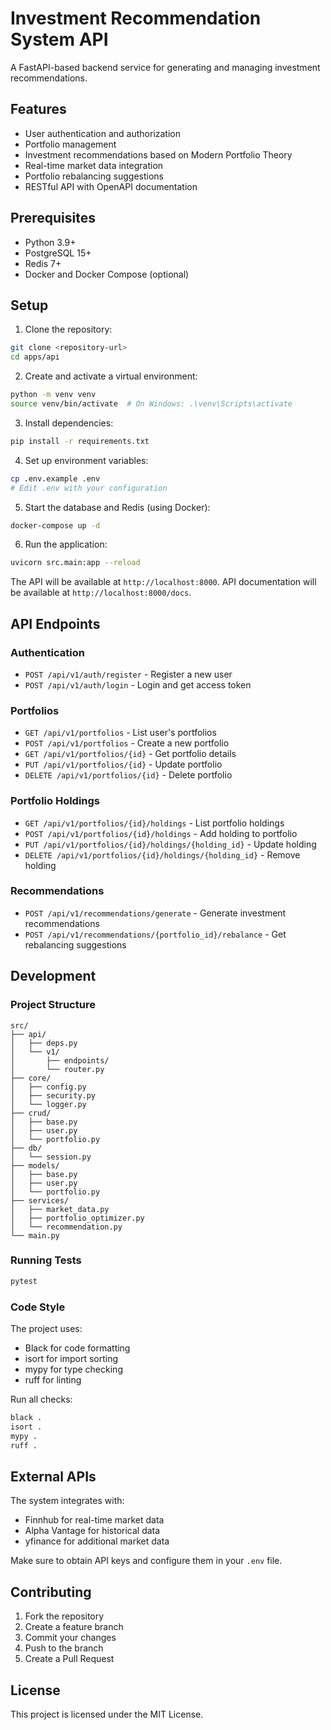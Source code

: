 # Investment Recommendation System API

A FastAPI-based backend service for generating and managing investment recommendations.

## Features

- User authentication and authorization
- Portfolio management
- Investment recommendations based on Modern Portfolio Theory
- Real-time market data integration
- Portfolio rebalancing suggestions
- RESTful API with OpenAPI documentation

## Prerequisites

- Python 3.9+
- PostgreSQL 15+
- Redis 7+
- Docker and Docker Compose (optional)

## Setup

1. Clone the repository:
```bash
git clone <repository-url>
cd apps/api
```

2. Create and activate a virtual environment:
```bash
python -m venv venv
source venv/bin/activate  # On Windows: .\venv\Scripts\activate
```

3. Install dependencies:
```bash
pip install -r requirements.txt
```

4. Set up environment variables:
```bash
cp .env.example .env
# Edit .env with your configuration
```

5. Start the database and Redis (using Docker):
```bash
docker-compose up -d
```

6. Run the application:
```bash
uvicorn src.main:app --reload
```

The API will be available at `http://localhost:8000`.
API documentation will be available at `http://localhost:8000/docs`.

## API Endpoints

### Authentication
- `POST /api/v1/auth/register` - Register a new user
- `POST /api/v1/auth/login` - Login and get access token

### Portfolios
- `GET /api/v1/portfolios` - List user's portfolios
- `POST /api/v1/portfolios` - Create a new portfolio
- `GET /api/v1/portfolios/{id}` - Get portfolio details
- `PUT /api/v1/portfolios/{id}` - Update portfolio
- `DELETE /api/v1/portfolios/{id}` - Delete portfolio

### Portfolio Holdings
- `GET /api/v1/portfolios/{id}/holdings` - List portfolio holdings
- `POST /api/v1/portfolios/{id}/holdings` - Add holding to portfolio
- `PUT /api/v1/portfolios/{id}/holdings/{holding_id}` - Update holding
- `DELETE /api/v1/portfolios/{id}/holdings/{holding_id}` - Remove holding

### Recommendations
- `POST /api/v1/recommendations/generate` - Generate investment recommendations
- `POST /api/v1/recommendations/{portfolio_id}/rebalance` - Get rebalancing suggestions

## Development

### Project Structure

```
src/
├── api/
│   ├── deps.py
│   └── v1/
│       ├── endpoints/
│       └── router.py
├── core/
│   ├── config.py
│   ├── security.py
│   └── logger.py
├── crud/
│   ├── base.py
│   ├── user.py
│   └── portfolio.py
├── db/
│   └── session.py
├── models/
│   ├── base.py
│   ├── user.py
│   └── portfolio.py
├── services/
│   ├── market_data.py
│   ├── portfolio_optimizer.py
│   └── recommendation.py
└── main.py
```

### Running Tests

```bash
pytest
```

### Code Style

The project uses:
- Black for code formatting
- isort for import sorting
- mypy for type checking
- ruff for linting

Run all checks:
```bash
black .
isort .
mypy .
ruff .
```

## External APIs

The system integrates with:
- Finnhub for real-time market data
- Alpha Vantage for historical data
- yfinance for additional market data

Make sure to obtain API keys and configure them in your `.env` file.

## Contributing

1. Fork the repository
2. Create a feature branch
3. Commit your changes
4. Push to the branch
5. Create a Pull Request

## License

This project is licensed under the MIT License. 